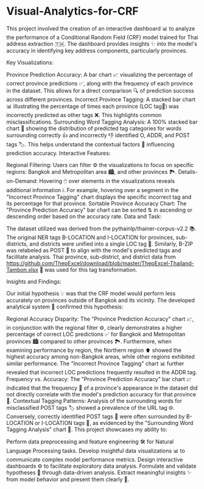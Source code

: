 # Visual-Analytics-for-CRF

This project involved the creation of an interactive dashboard 📊 to analyze the performance of a Conditional Random Field (CRF) model trained for Thai address extraction 🇹🇭. The dashboard provides insights ✨ into the model's accuracy in identifying key address components, particularly provinces.

Key Visualizations:

Province Prediction Accuracy: A bar chart 📈 visualizing the percentage of correct province predictions ✅, along with the frequency of each province in the dataset. This allows for a direct comparison 🔍 of prediction success across different provinces.
Incorrect Province Tagging: A stacked bar chart 📊 illustrating the percentage of times each province (LOC tag📍) was incorrectly predicted as other tags ❌. This highlights common misclassifications.
Surrounding Word Tagging Analysis: A 100% stacked bar chart 💯 showing the distribution of predicted tag categories for words surrounding correctly 👍 and incorrectly 👎 identified O, ADDR, and POST tags 🏷️. This helps understand the contextual factors 🤔 influencing prediction accuracy.
Interactive Features:

Regional Filtering: Users can filter ⚙️ the visualizations to focus on specific regions: Bangkok and Metropolitan area 🏙️, and other provinces 🏞️.
Details-on-Demand: Hovering 🖱️ over elements in the visualizations reveals additional information ℹ️. For example, hovering over a segment in the "Incorrect Province Tagging" chart displays the specific incorrect tag and its percentage for that province.
Sortable Province Accuracy Chart: The "Province Prediction Accuracy" bar chart can be sorted ⇅ in ascending or descending order based on the accuracy rate.
Data and Task:

The dataset utilized was derived from the pythainlp/thainer-corpus-v2.2 📚. The original NER tags B-LOCATION and I-LOCATION for provinces, sub-districts, and districts were unified into a single LOC tag 📍. Similarly, B-ZIP was relabeled as POST 📮 to align with the model's predicted tags and facilitate analysis. Thai province, sub-district, and district data from https://github.com/ThepExcel/download/blob/master/ThepExcel-Thailand-Tambon.xlsx 🔗 was used for this tag transformation.

Insights and Findings:

Our initial hypothesis 💡 was that the CRF model would perform less accurately on provinces outside of Bangkok and its vicinity. The developed analytical system 🔎 confirmed this hypothesis:

Regional Accuracy Disparity: The "Province Prediction Accuracy" chart 📈, in conjunction with the regional filter ⚙️, clearly demonstrates a higher percentage of correct LOC predictions ✅ for Bangkok and Metropolitan provinces 🏙️ compared to other provinces 🏞️. Furthermore, when examining performance by region, the Northern region ⬆️ showed the highest accuracy among non-Bangkok areas, while other regions exhibited similar performance. The "Incorrect Province Tagging" chart 📊 further revealed that incorrect LOC predictions frequently resulted in the ADDR tag.
Frequency vs. Accuracy: The "Province Prediction Accuracy" bar chart 📈 indicated that the frequency 🔢 of a province's appearance in the dataset did not directly correlate with the model's prediction accuracy for that province 🤔.
Contextual Tagging Patterns: Analysis of the surrounding words for misclassified POST tags 🏷️ showed a prevalence of the URL tag 🌐. Conversely, correctly identified POST tags 📮 were often surrounded by B-LOCATION or I-LOCATION tags 📍, as evidenced by the "Surrounding Word Tagging Analysis" chart 💯.
This project showcases my ability to:

Perform data preprocessing and feature engineering 🛠️ for Natural Language Processing tasks.
Develop insightful data visualizations 📊 to communicate complex model performance metrics.
Design interactive dashboards ⚙️ to facilitate exploratory data analysis.
Formulate and validate hypotheses 🤔 through data-driven analysis.
Extract meaningful insights ✨ from model behavior and present them clearly 📢.
